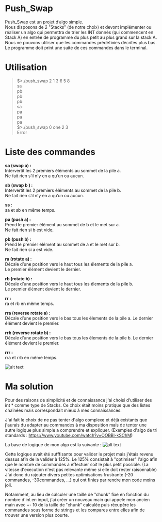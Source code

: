 # Push_Swap
Push_Swap est un projet d’algo simple.<br />
Nous disposons de 2 "Stacks" (de notre choix) et devont implémenter ou réaliser un algo qui permettra de trier les INT donnés (qui commencent en Stack A) en entrée de programme du plus petit au plus grand sur la stack A.<br />
Nous ne pouvons utiliser que les commandes prédéfinies décrites plus bas.<br />
Le programme doit print une suite de ces commandes dans le terminal.<br />

# Utilisation

> $>./push_swap 2 1 3 6 5 8<br />
> sa<br />
> pb<br />
> pb<br />
> pb<br />
> sa<br />
> pa<br />
> pa<br />
> pa<br />
> $>./push_swap 0 one 2 3<br />
> Error<br />

# Liste des commandes

**__sa (swap a) :__**<br />
  Intervertit les 2 premiers éléments au sommet de la pile a.<br />
  Ne fait rien s’il n’y en a qu’un ou aucun.<br />

**__sb (swap b ) :__**<br />
  Intervertit les 2 premiers éléments au sommet de la pile b.<br />
  Ne fait rien s’il n’y en a qu’un ou aucun.<br />
  
**__ss :__** <br />
  sa et sb en même temps.<br />
  
**__pa (push a) :__**<br />
  Prend le premier élément au sommet de b et le met sur a.<br />
  Ne fait rien si b est vide.<br />
  
**__pb (push b) :__**<br />
  Prend le premier élément au sommet de a et le met sur b.<br />
  Ne fait rien si a est vide.<br />
  
**__ra (rotate a) :__**<br />
  Décale d’une position vers le haut tous les élements de la pile a.<br />
  Le premier élément devient le dernier.<br />
  
**__rb (rotate b) :__**<br />
  Décale d’une position vers le haut tous les élements de la pile b.<br />
  Le premier élément devient le dernier.<br />
  
**__rr :__**<br />
  ra et rb en même temps.<br />
  
**__rra (reverse rotate a) :__**<br />
  Décale d’une position vers le bas tous les élements de la pile a. Le dernier élément devient le premier.<br />
  
**__rrb (reverse rotate b) :__**<br />
  Décale d’une position vers le bas tous les élements de la pile b. Le dernier élément devient le premier.<br />
  
**__rrr :__**<br />
  rra et rrb en même temps.<br />

![alt text](https://cdn.discordapp.com/attachments/903236693463797810/1023507482057904148/push_swap2.png)

# Ma solution
Pour des raisons de simplicité et de connaissance j'ai choisi d'utiliser des int * comme type de Stacks.
Ce choix était moins pratique que des listes chaînées mais correspondait mieux à mes connaissances.

J'ai fait le choix de ne pas tenter d'algo complexe et déjà existants que j'aurais du adapter au commandes à ma disposition mais de tenter une autre logique plus simple a comprendre et expliquer.
(Exemples d'algo de tri standards : https://www.youtube.com/watch?v=OOBBI-kSChM)

La base de logique de mon algo est la suivante :
![alt text](https://cdn.discordapp.com/attachments/903236693463797810/1023514160853696624/algo.png)

Cette logique avait été sufffisante pour valider le projet mais j'étais revenu dessus afin de la valider à 125%.
Le 125% consistait à "optimiser" l'algo afin que le nombre de commandes à effectuer soit le plus petit possible. (La vitesse d'execution n'est pas relevante même si elle doit rester raisonnable)
J'ai donc du rajouter divers petites optimisations frustrante (-20 commandes, -30commandes, ...) qui ont finies par rendre mon code moins joli.

Notamment, au lieu de calculer une taille de "chunk" fixe en fonction du nombre d'int en input, j'ai créer un nouveau main qui appele mon ancien main avec +- 10 de la taille de "chunk" calculée puis récupère les commandes sous forme de strings et les compares entre elles afin de trouver une version plus courte.
